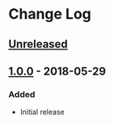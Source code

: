# Change Log #

## [Unreleased] ##

## [1.0.0] - 2018-05-29 ##

### Added ###

  - Initial release

[Unreleased]: https://github.com/dochang/ansible-role-pip/compare/1.0.0...HEAD
[1.0.0]: https://github.com/dochang/ansible-role-pip/commits/1.0.0
